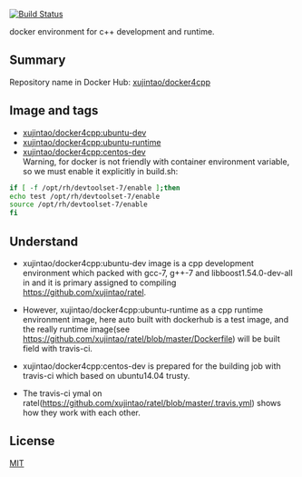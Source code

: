 [![Build Status](https://travis-ci.org/xujintao/docker4cpp.svg?branch=master)](https://travis-ci.org/xujintao/docker4cpp)

docker environment for c++ development and runtime.

## Summary  
Repository name in Docker Hub: [xujintao/docker4cpp](https://hub.docker.com/r/xujintao/docker4cpp)  

## Image and tags  
* [xujintao/docker4cpp:ubuntu-dev](https://github.com/xujintao/docker4cpp/tree/master/ubuntu-dev)  
* [xujintao/docker4cpp:ubuntu-runtime](https://github.com/xujintao/docker4cpp/tree/master/ubuntu-runtime)  
* [xujintao/docker4cpp:centos-dev](https://github.com/xujintao/docker4cpp/tree/master/centos-dev)  
Warning, for docker is not friendly with container environment variable, so we must enable it explicitly in build.sh:
```sh
if [ -f /opt/rh/devtoolset-7/enable ];then
echo test /opt/rh/devtoolset-7/enable
source /opt/rh/devtoolset-7/enable
fi
```
## Understand
* xujintao/docker4cpp:ubuntu-dev image is a cpp development environment which packed with 
gcc-7, g++-7 and libboost1.54.0-dev-all in and it is primary assigned to compiling https://github.com/xujintao/ratel.  

* However, xujintao/docker4cpp:ubuntu-runtime as a cpp runtime environment image, here auto 
built with dockerhub is a test image, and the really runtime image(see https://github.com/xujintao/ratel/blob/master/Dockerfile) 
will be built field with travis-ci.  

* xujintao/docker4cpp:centos-dev is prepared for the building job with travis-ci which based on ubuntu14.04 trusty.  

* The travis-ci ymal on ratel(https://github.com/xujintao/ratel/blob/master/.travis.yml) shows how they work with each other.  

## License

[MIT](https://github.com/xujintao/docker4cpp/blob/master/LICENSE)